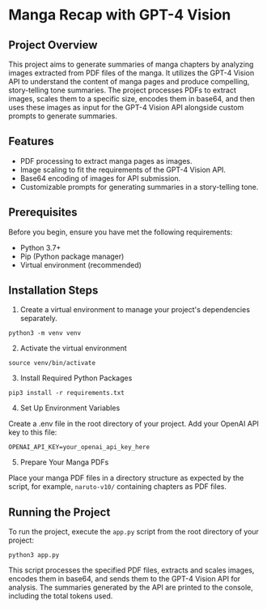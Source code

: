 # Manga Recap with GPT-4 Vision

## Project Overview

This project aims to generate summaries of manga chapters by analyzing images extracted from PDF files of the manga. It utilizes the GPT-4 Vision API to understand the content of manga pages and produce compelling, story-telling tone summaries. The project processes PDFs to extract images, scales them to a specific size, encodes them in base64, and then uses these images as input for the GPT-4 Vision API alongside custom prompts to generate summaries.

## Features

- PDF processing to extract manga pages as images.
- Image scaling to fit the requirements of the GPT-4 Vision API.
- Base64 encoding of images for API submission.
- Customizable prompts for generating summaries in a story-telling tone.

## Prerequisites

Before you begin, ensure you have met the following requirements:

- Python 3.7+
- Pip (Python package manager)
- Virtual environment (recommended)

## Installation Steps

1. Create a virtual environment to manage your project's dependencies separately.

```
python3 -m venv venv
```
2. Activate the virtual environment

```
source venv/bin/activate
```

3. Install Required Python Packages

```
pip3 install -r requirements.txt
```

4. Set Up Environment Variables

Create a .env file in the root directory of your project. Add your OpenAI API key to this file:

```
OPENAI_API_KEY=your_openai_api_key_here
```

5. Prepare Your Manga PDFs

Place your manga PDF files in a directory structure as expected by the script, for example, `naruto-v10/` containing chapters as PDF files.


## Running the Project

To run the project, execute the `app.py` script from the root directory of your project:
```
python3 app.py
```

This script processes the specified PDF files, extracts and scales images, encodes them in base64, and sends them to the GPT-4 Vision API for analysis. The summaries generated by the API are printed to the console, including the total tokens used.







